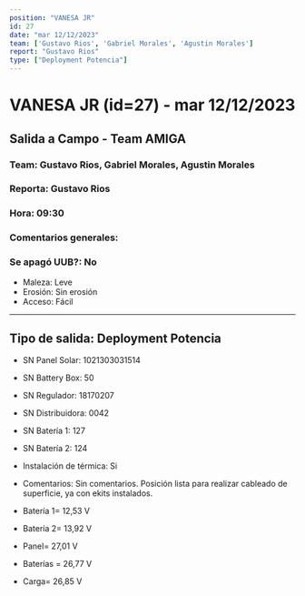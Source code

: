 ```yaml
---
position: "VANESA JR"
id: 27
date: "mar 12/12/2023"
team: ['Gustavo Rios', 'Gabriel Morales', 'Agustin Morales']
report: "Gustavo Rios"
type: ["Deployment Potencia"]
---
```


# VANESA JR (id=27) - mar 12/12/2023
## Salida a Campo - Team AMIGA
### Team: Gustavo Rios, Gabriel Morales, Agustin Morales
### Reporta: Gustavo Rios
### Hora: 09:30
### Comentarios generales: 
### Se apagó UUB?: No 
- Maleza: Leve
- Erosión: Sin erosión
- Acceso: Fácil

---------
## Tipo de salida: Deployment Potencia
   - SN Panel Solar: 1021303031514
   - SN Battery Box: 50
   - SN Regulador: 18170207
   - SN Distribuidora: 0042
   - SN Batería 1: 127
   - SN Batería 2: 124
   - Instalación de térmica: Si
   - Comentarios: Sin comentarios. Posición lista para realizar cableado de superficie, ya con ekits instalados.

- Batería 1= 12,53 V
- Batería 2= 13,92 V
- Panel= 27,01 V
- Baterías = 26,77 V
- Carga= 26,85 V
